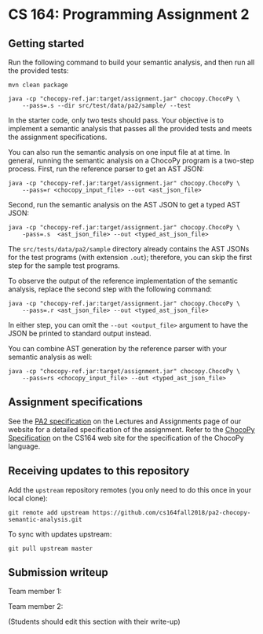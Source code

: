 # CS 164: Programming Assignment 2

[PA2 Specification]: http://inst.eecs.berkeley.edu/~cs164/sp19/hw/PA2.pdf
[ChocoPy Specification]: http://inst.eecs.berkeley.edu/~cs164/sp19/chocopy_language_reference.pdf

## Getting started

Run the following command to build your semantic analysis, and then run all the provided tests:

    mvn clean package

    java -cp "chocopy-ref.jar:target/assignment.jar" chocopy.ChocoPy \
        --pass=.s --dir src/test/data/pa2/sample/ --test


In the starter code, only two tests should pass. Your objective is to implement a semantic analysis that passes all the provided tests and meets the assignment specifications.

You can also run the semantic analysis on one input file at at time. In general, running the semantic analysis on a ChocoPy program is a two-step process. First, run the reference parser to get an AST JSON:


    java -cp "chocopy-ref.jar:target/assignment.jar" chocopy.ChocoPy \
        --pass=r <chocopy_input_file> --out <ast_json_file> 


Second, run the semantic analysis on the AST JSON to get a typed AST JSON:

    java -cp "chocopy-ref.jar:target/assignment.jar" chocopy.ChocoPy \
        -pass=.s  <ast_json_file> --out <typed_ast_json_file>


The `src/tests/data/pa2/sample` directory already contains the AST JSONs for the test programs (with extension `.out`); therefore, you can skip the first step for the sample test programs.

To observe the output of the reference implementation of the semantic analysis, replace the second step with the following command:


    java -cp "chocopy-ref.jar:target/assignment.jar" chocopy.ChocoPy \
        --pass=.r <ast_json_file> --out <typed_ast_json_file>


In either step, you can omit the `--out <output_file>` argument to have the JSON be printed to standard output instead.

You can combine AST generation by the reference parser with your 
semantic analysis as well:

    java -cp "chocopy-ref.jar:target/assignment.jar" chocopy.ChocoPy \
        --pass=rs <chocopy_input_file> --out <typed_ast_json_file>


## Assignment specifications

See the [PA2 specification][] on the Lectures and Assignments page of our
website for a detailed specification of the assignment.
Refer to the [ChocoPy Specification][] on the CS164 web site
for the specification of the ChocoPy language. 

## Receiving updates to this repository

Add the `upstream` repository remotes (you only need to do this once in your local clone):


    git remote add upstream https://github.com/cs164fall2018/pa2-chocopy-semantic-analysis.git


To sync with updates upstream:

    git pull upstream master

## Submission writeup

Team member 1: 

Team member 2: 

(Students should edit this section with their write-up)
